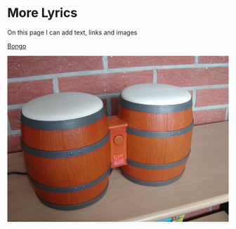 # More Lyrics

On this page I can add text, links and images



[Bongo](https://commons.wikimedia.org/wiki/File:Bongo_sound.wav)

![](/assets/800px-DK-Bongos.JPG)


